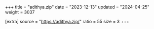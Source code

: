 +++
title = "adithya.zip"
date = "2023-12-13"
updated = "2024-04-25"
weight = 3037

[extra]
source = "https://adithya.zip/"
ratio = 55
size = 3
+++
